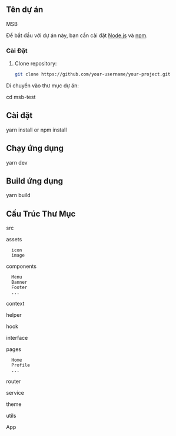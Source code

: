## Tên dự án 

MSB

Để bắt đầu với dự án này, bạn cần cài đặt [Node.js](https://nodejs.org/) và [npm](https://www.npmjs.com/).

### Cài Đặt

1. Clone repository:

   ```bash
   git clone https://github.com/your-username/your-project.git

Di chuyển vào thư mục dự án:

cd msb-test

## Cài đặt 

yarn install or npm install

## Chạy ứng dụng

yarn dev

## Build ứng dụng

yarn build

## Cấu Trúc Thư Mục

src

   assets  

      icon
      image

   components

      Menu
      Banner
      Footer
      ...

   context

   helper

   hook

   interface

   pages

      Home
      Profile
      ...
   
   router

   service

   theme

   utils

App
